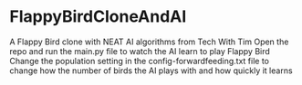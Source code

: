 # FlappyBirdCloneAndAI
A Flappy Bird clone with NEAT AI algorithms from Tech With Tim
Open the repo and run the main.py file to watch the AI learn to play Flappy Bird
Change the population setting in the config-forwardfeeding.txt file to change how the number of birds the AI plays with and how quickly it learns
